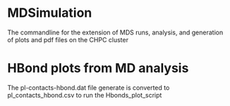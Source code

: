# MDSimulation
The commandline for the extension of MDS runs, analysis, and generation of plots and pdf files on the CHPC cluster

# HBond plots from MD analysis
The pl-contacts-hbond.dat file generate is converted to pl_contacts_hbond.csv to run the Hbonds_plot_script

